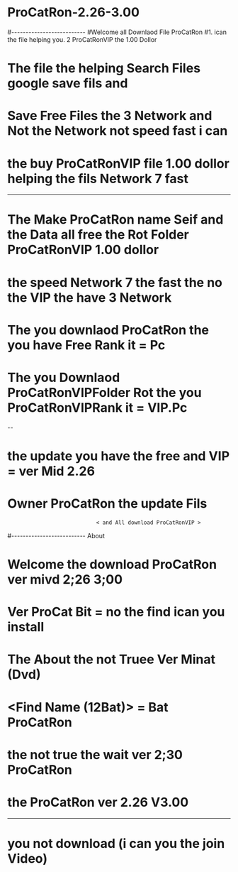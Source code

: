 # ProCatRon-2.26-3.00


#--------------------------
#Welcome all Downlaod File ProCatRon
#1. ican the file helping you. 2<join> ProCatRonVIP the 1.00 Dollor 
# The file the helping Search Files google save fils and 

# Save Free Files the 3 Network and Not the Network not speed fast i can 
# the buy ProCatRonVIP file 1.00 dollor  helping the fils Network 7 fast <Welcome all >
--- 
# The Make ProCatRon name Seif and the Data all free the Rot Folder ProCatRonVIP 1.00 dollor  
# the speed Network 7 the fast the no the VIP the have 3 Network

# The you downlaod ProCatRon the you have Free Rank it = Pc 

# The you Downlaod ProCatRonVIPFolder Rot the you ProCatRonVIPRank it = VIP.Pc

--
# the update you have the free and VIP = ver Mid 2.26

# Owner ProCatRon the update Fils <Thx all download Free >
                                < and All download ProCatRonVIP >
#--------------------------
About

# Welcome the download ProCatRon ver mivd 2;26 3;00

# Ver ProCat Bit = no the find ican you  install <Bat>

# The About the not Truee Ver Minat (Dvd) <Bat find Driver ProCatRon >

# <Find Name (12Bat)> = Bat ProCatRon  

# the not true the wait ver 2;30 ProCatRon 

# the ProCatRon ver 2.26 V3.00
------------------------------------------------------------------------
# you not download (i can you the join Video)



